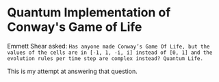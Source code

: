 # Quantum Implementation of Conway's Game of Life

Emmett Shear asked:
```Has anyone made Conway’s Game Of Life, but the values of the cells are in [-1, 1, -i, i] instead of [0, 1] and the evolution rules per time step are complex instead? Quantum Life.```

This is my attempt at answering that question.